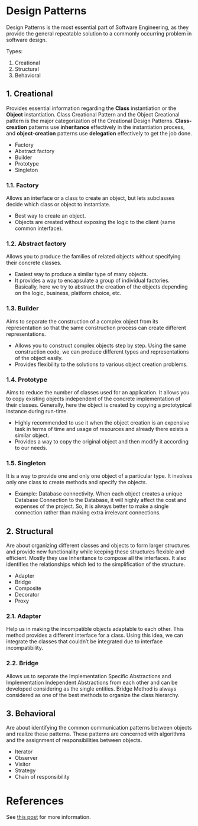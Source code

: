 # Design Patterns
Design Patterns is the most essential part of Software Engineering, as they provide the general repeatable solution to a commonly occurring problem in software design.

Types:
1. Creational
2. Structural
3. Behavioral

## 1. Creational
Provides essential information regarding the **Class** instantiation or the **Object** instantiation. Class Creational Pattern and the Object Creational pattern is the major categorization of the Creational Design Patterns. **Class-creation** patterns use **inheritance** effectively in the instantiation process, and **object-creation** patterns use **delegation** effectively to get the job done.

- Factory
- Abstract factory
- Builder
- Prototype
- Singleton

### 1.1. Factory
Allows an interface or a class to create an object, but lets subclasses decide which class or object to instantiate.

- Best way to create an object.
- Objects are created without exposing the logic to the client (same common interface).

### 1.2. Abstract factory
Allows you to produce the families of related objects without specifying their concrete classes.

- Easiest way to produce a similar type of many objects.
- It provides a way to encapsulate a group of individual factories. Basically, here we try to abstract the creation of the objects depending on the logic, business, platform choice, etc.

### 1.3. Builder
Aims to separate the construction of a complex object from its representation so that the same construction process can create different representations.

- Allows you to construct complex objects step by step. Using the same construction code, we can produce different types and representations of the object easily.
- Provides flexibility to the solutions to various object creation problems.

### 1.4. Prototype
Aims to reduce the number of classes used for an application. It allows you to copy existing objects independent of the concrete implementation of their classes. Generally, here the object is created by copying a prototypical instance during run-time.

- Highly recommended to use it when the object creation is an expensive task in terms of time and usage of resources and already there exists a similar object.
- Provides a way to copy the original object and then modify it according to our needs.

### 1.5. Singleton
It is a way to provide one and only one object of a particular type. It involves only one class to create methods and specify the objects.

- Example: Database connectivity. When each object creates a unique Database Connection to the Database, it will highly affect the cost and expenses of the project. So, it is always better to make a single connection rather than making extra irrelevant connections.

## 2. Structural
Are about organizing different classes and objects to form larger structures and provide new functionality while keeping these structures flexible and efficient. Mostly they use Inheritance to compose all the interfaces. It also identifies the relationships which led to the simplification of the structure.

- Adapter
- Bridge
- Composite
- Decorator
- Proxy

### 2.1. Adapter
Help us in making the incompatible objects adaptable to each other. This method provides a different interface for a class. Using this idea, we can integrate the classes that couldn’t be integrated due to interface incompatibility.

### 2.2. Bridge
Allows us to separate the Implementation Specific Abstractions and Implementation Independent Abstractions from each other and can be developed considering as the single entities. Bridge Method is always considered as one of the best methods to organize the class hierarchy.

## 3. Behavioral
Are about identifying the common communication patterns between objects and realize these patterns. These patterns are concerned with algorithms and the assignment of responsibilities between objects.

- Iterator
- Observer
- Visitor
- Strategy
- Chain of responsibility


# References
See [this post](https://www.geeksforgeeks.org/python-design-patterns/) for more information.